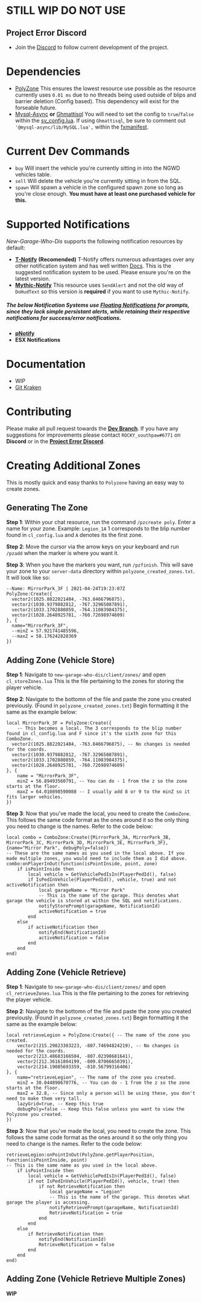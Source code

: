 # STILL WIP DO NOT USE

## Project Error Discord
- Join the [Discord](https://discord.gg/HYwBjTbAY5) to follow current development of the project.

# Dependencies
- [PolyZone](https://github.com/mkafrin/PolyZone) This ensures the lowest resource use possible as the resource currently uses `0.01 ms` due to no threads being used outside of blips and barrier deletion (Config based). This dependency will exist for the forseable future.
- [Mysql-Async](https://github.com/brouznouf/fivem-mysql-async) **or** [Ghmattisql](https://github.com/GHMatti/ghmattimysql) You will need to set the config to `true`/`false` within the [sv_config.lua](https://github.com/project-error/new-garage-who-dis/blob/main/config/sv_config.lua). 
If using `Ghmattisql`, be sure to comment out `'@mysql-async/lib/MySQL.lua',` within the [fxmanifest](https://github.com/project-error/new-garage-who-dis/blob/7d47586ada8f2275ab0f6497c782d05d3e32144c/fxmanifest.lua#L9).

# Current Dev Commands
- `buy` Will insert the vehicle you're currently sitting in into the NGWD vehicles table.
- `sell` Will delete the vehicle you're currently sitting in from the SQL.
- `spawn` Will spawn a vehicle in the configured spawn zone so long as you're close enough. **You must have at least one purchased vehicle for this.**

# Supported Notifications
*New-Garage-Who-Dis* supports the following notification resources by default:
- [**T-Notify**](https://github.com/TasoOneAsia/t-notify) **(Recomended)** T-Notify offers numerous advantages over any other notification system and has well written [Docs](https://docs.tasoagc.dev/#/). This is the suggested notification system to be used. Please ensure you're on the latest version.
- [**Mythic-Notify**](https://github.com/FlawwsX/mythic_notify) This resource uses `SendAlert` and not the old way of `DoHudText` so this version is **required** if you want to use `Mythic-Notify`.

##### The below Notification Systems use [Floating Notifications](https://i.imgur.com/ZcDa6KV.jpg) for prompts, since they lack simple persistant alerts, while retaining their respective notifications for success/error notifications.
- [**pNotify**](https://forum.cfx.re/t/release-pnotify-in-game-js-notifications-using-noty/20659) 
- **ESX Notifications**

# Documentation
- WIP
- [Git Kraken](https://app.gitkraken.com/glo/board/YEU_GRdxdwARhoP7)

# Contributing
Please make all pull request towards the [**Dev Branch**](https://github.com/project-error/new-garage-who-dis/tree/dev). If you have any suggestions for improvements please contact `ROCKY_southpaw#6771` on **Discord** or in the [**Project Error Discord**](https://discord.gg/HYwBjTbAY5).

# Creating Additional Zones
This is mostly quick and easy thanks to `Polyzone` having an easy way to create zones.

## Generating The Zone
**Step 1**: Within your chat resource, run the command `/pzcreate poly`. Enter a name for your zone. Example: `Legion_1A` 1 corresponds to the blip number found in `cl_config.lua` and `A` denotes its the first zone.

**Step 2**: Move the cursor via the arrow keys on your keyboard and run `/pzadd` when the marker is where you want it.

**Step 3**: When you have the markers you want, run `/pzfinish`. This will save your zone to your `server-data` directory within `polyzone_created_zones.txt`. It will look like so:
```
--Name: MirrorPark_3F | 2021-04-24T19:23:07Z
PolyZone:Create({
  vector2(1025.8822021484, -763.8466796875),
  vector2(1030.9379882812, -767.32965087891),
  vector2(1033.1702880859, -764.11083984375),
  vector2(1028.2648925781, -760.72698974609)
}, {
  name="MirrorPark_3F",
  --minZ = 57.921741485596,
  --maxZ = 58.176242828369
})
```

## Adding Zone (Vehicle Store)
**Step 1**: Navigate to `new-garage-who-dis/client/zones/` and open `cl_storeZones.lua` This is the file pertaining to the zones for storing the player vehicle.

**Step 2**: Navigate to the bottomn of the file and paste the zone you created previously. (Found in `polyzone_created_zones.txt`) Begin formatting it the same as the example below:

```
local MirrorPark_3F = PolyZone:Create({ 
    -- This becomes a local. The 3 corresponds to the blip number found in cl_config.lua and F since it's the sixth zone for this ComboZone.
  vector2(1025.8822021484, -763.8466796875), -- No changes is needed for the coords.
  vector2(1030.9379882812, -767.32965087891),
  vector2(1033.1702880859, -764.11083984375),
  vector2(1028.2648925781, -760.72698974609)
}, {
    name = "MirrorPark_3F", 
    minZ = 56.89493560791, -- You can do - 1 from the z so the zone starts at the floor.
    maxZ = 64.010898590088 -- I usually add 8 or 9 to the minZ so it fits larger vehicles.
})
```

**Step 3**: Now that you've made the local, you need to create the `ComboZone`. This follows the same code format as the ones around it so the only thing you need to change is the names. Refer to the code below:

```
local combo = ComboZone:Create({MirrorPark_3A, MirrorPark_3B, MirrorPark_3C, MirrorPark_3D, MirrorPark_3E, MirrorPark_3F}, {name="Mirror Park", debugPoly=false})
-- These are the same names as you used in the local above. If you made multiple zones, you would need to include them as I did above.
combo:onPlayerInOut(function(isPointInside, point, zone)
    if isPointInside then
        local vehicle = GetVehiclePedIsIn(PlayerPedId(), false)
        if IsPedInVehicle(PlayerPedId(), vehicle, true) and not activeNotification then
            local garageName = "Mirror Park"
            -- This is the name of the garage. This denotes what garage the vehicle is stored at within the SQL and notifications.
            notifyStorePrompt(garageName, NotificationId)
            activeNotification = true
        end
    else
        if activeNotification then 
            notifyEnd(NotificationId)
            activeNotification = false
        end
    end
end)
```
## Adding Zone (Vehicle Retrieve)
**Step 1**: Navigate to `new-garage-who-dis/client/zones/` and open `cl_retrieveZones.lua` This is the file pertaining to the zones for retrieving the player vehicle.

**Step 2**: Navigate to the bottomn of the file and paste the zone you created previously. (Found in `polyzone_created_zones.txt`) Begin formatting it the same as the example below:

```
local retrieveLegion = PolyZone:Create({ -- The name of the zone you created.
    vector2(215.29823303223, -807.74694824219), -- No changes is needed for the coords.
    vector2(213.48683166504, -807.02398681641),
    vector2(212.36161804199, -809.87066650391),
    vector2(214.19085693359, -810.56799316406)
}, {
    name="retrieveLegion", -- The name of the zone you created.
    minZ = 30.044890670776, -- You can do - 1 from the z so the zone starts at the floor.
    maxZ = 32.8, -- Since only a person will be using these, you don't need to make them very tall.
    lazyGrid=true, -- Keep this true
    debugPoly=false -- Keep this false unless you want to view the Polyzone you created.
})
```

**Step 3**: Now that you've made the local, you need to create the zone. This follows the same code format as the ones around it so the only thing you need to change is the names. Refer to the code below:

```
retrieveLegion:onPointInOut(PolyZone.getPlayerPosition, function(isPointInside, point)
-- This is the same name as you used in the local above. 
    if isPointInside then
        local vehicle = GetVehiclePedIsIn(PlayerPedId(), false)
        if not IsPedInVehicle(PlayerPedId(), vehicle, true) then
            if not RetrieveNotification then
                local garageName = "Legion"
                -- This is the name of the garage. This denotes what garage the player is accessing.
                notifyRetrievePrompt(garageName, NotificationId)
                RetrieveNotification = true
            end
        end
    else
        if RetrieveNotification then 
            notifyEnd(NotificationId)
            RetrieveNotification = false
        end
    end
end)
```

## Adding Zone (Vehicle Retrieve Multiple Zones)
**WIP**